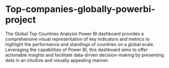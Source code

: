 # Top-companies-globally-powerbi-project
The Global Top Countries Analysis Power BI dashboard provides a comprehensive visual representation of key indicators and metrics to highlight the performance and standings of countries on a global scale. Leveraging the capabilities of Power BI, this dashboard aims to offer actionable insights and facilitate data-driven decision-making by presenting data in an intuitive and visually appealing manner.

